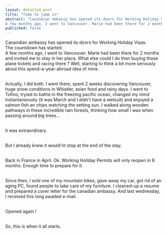 ```yaml
---
layout: detailed_post
title: "Time to jump in"
abstract: "Canandian ambassy has opened its doors for Working Holiday Visas. <br /> The countdown has started. <br />
A few months ago, I went to Vancouver. Marie had been there for 2 months and invited me to stay in her place. What else could I do than buying those plane tickets and racing there ?"
published: false
---
```


Canandian ambassy has opened its doors for Working Holiday Visas. <br /> The countdown has started. <br />
A few months ago, I went to Vancouver. Marie had been there for 2 months and invited me to stay in her place. What else could I do than buying those plane tickets and racing there ?
Well, starting to think a bit more seriously about this spend-a-year-abroad idea of mine.
<br />
<br />

Actually, I did both. I went there, spent 2 weeks discovering Vancouver, huge snow conditions in Whistler, asian food and rainy days. I went to Tofino, tryied to bathe in the freezing pacific ocean, changed my mind instantaneously (it was March and I didn't have a wetsuit) and enjoyed a salmon fish an chips watching the setting sun.
I walked along wooden pathways in these incredible rain forests, thinking how small I was when passing around big trees...
<br />
<br />

It was extraordinary.
<br />
<br />

But I already knew it would'nt stop at the end of the stay.
<br />
<br />

Back in France in April. Ok. Working Holiday Permits will only reopen in 8 months. Enough time to prepare for it.
<br />
<br />

Since then, I sold one of my mountain bikes, gave away my car, got rid of an aging PC, found people to take care of my furniture. I cleaned-up a resume and prepared a cover letter for the canadian ambassy. And last wednesday, I received this long awaited e-mail.
<br />
<br />

Opened again !
<br />
<br />

So, this is when it all starts.

